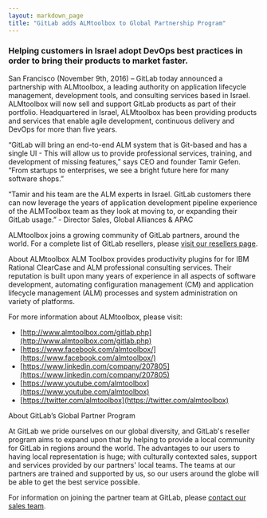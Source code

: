 ```yaml
---
layout: markdown_page
title: "GitLab adds ALMtoolbox to Global Partnership Program"
---
```


### Helping customers in Israel adopt DevOps best practices in order to bring their products to market faster.

San Francisco (November 9th, 2016) – GitLab today announced a partnership with ALMtoolbox, a leading authority on application lifecycle management, development tools, and consulting services based in Israel. ALMtoolbox will now sell and support GitLab products as part of their portfolio. Headquartered in Israel, ALMtoolbox has been providing products and services that enable agile development, continuous delivery and DevOps for more than five years. 

“GitLab will bring an end-to-end ALM system that is Git-based and has a single UI - This will allow us to provide professional services, training, and development of missing features,” says CEO and founder Tamir Gefen. “From startups to enterprises, we see a bright future here for many software shops.”

“Tamir and his team are the ALM experts in Israel. GitLab customers there can now leverage the years of application development pipeline experience of the ALMToolbox team as they look at moving to, or expanding their GitLab usage.” - Director Sales, Global Alliances & APAC

ALMtoolbox joins a growing community of GitLab partners, around the world. For a complete list of GitLab resellers, please [visit our resellers page](https://about.gitlab.com/resellers/).

About ALMtoolbox
ALM Toolbox provides productivity plugins for for IBM Rational ClearCase and ALM professional consulting services. Their reputation is built upon many years of experience in all aspects of software development, automating configuration management (CM) and application lifecycle management (ALM) processes and system administration on variety of platforms. 

For more information about ALMtoolbox, please visit:

* [http://www.almtoolbox.com/gitlab.php](http://www.almtoolbox.com/gitlab.php)
* [https://www.facebook.com/almtoolbox/](https://www.facebook.com/almtoolbox/)
* [https://www.linkedin.com/company/207805](https://www.linkedin.com/company/207805) 
* [https://www.youtube.com/almtoolbox](https://www.youtube.com/almtoolbox) 
* [https://twitter.com/almtoolbox](https://twitter.com/almtoolbox)  

About GitLab’s Global Partner Program
 
At GitLab we pride ourselves on our global diversity, and GitLab's reseller program aims to expand upon that by helping to provide a local community for GitLab in regions around the world. The advantages to our users to having local representation is huge; with culturally contexted sales, support and services provided by our partners' local teams.  The teams at our partners are trained and supported by us, so our users around the globe will be able to get the best service possible.  
 
For information on joining the partner team at GitLab, please [contact our sales team](https://about.gitlab.com/sales/).
